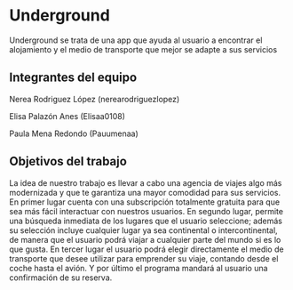 # Underground

Underground se trata de una app que ayuda al usuario a encontrar el alojamiento y el medio de transporte que mejor se adapte a sus servicios

## Integrantes del equipo

Nerea Rodriguez López (nerearodriguezlopez) 

Elisa Palazón Anes (Elisaa0108)

Paula Mena Redondo (Pauumenaa)

## Objetivos del trabajo

La idea de nuestro trabajo es llevar a cabo una agencia de viajes algo más modernizada y que te garantiza una mayor comodidad para sus servicios. En primer lugar cuenta con una subscripción totalmente gratuita para que sea más fácil interactuar con nuestros usuarios. En segundo lugar, permite una búsqueda inmediata de los lugares que el usuario seleccione; además su selección incluye cualquier lugar ya sea continental o intercontinental, de manera que el usuario podrá viajar a cualquier parte del mundo si es lo que gusta. En tercer lugar el usuario podrá elegir directamente el medio de transporte que desee utilizar para emprender su viaje, contando desde el coche hasta el avión. Y por último el programa mandará al usuario una confirmación de su reserva.


